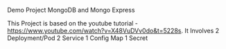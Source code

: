 Demo Project MongoDB and Mongo Express

This Project is based on the youtube tutorial - https://www.youtube.com/watch?v=X48VuDVv0do&t=5228s. 
It Involves
  2 Deployment/Pod
  2 Service
  1 Config Map
  1 Secret
